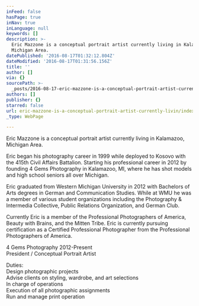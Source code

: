 ```yaml
---
inFeed: false
hasPage: true
inNav: true
inLanguage: null
keywords: []
description: >-
  Eric Mazzone is a conceptual portrait artist currently living in Kalamazoo,
  Michigan Area. 
datePublished: '2016-08-17T01:32:12.804Z'
dateModified: '2016-08-17T01:31:56.156Z'
title: ''
author: []
via: {}
sourcePath: >-
  _posts/2016-08-17-eric-mazzone-is-a-conceptual-portrait-artist-currently-livin.md
authors: []
publisher: {}
starred: false
url: eric-mazzone-is-a-conceptual-portrait-artist-currently-livin/index.html
_type: WebPage

---
```

Eric Mazzone is a conceptual portrait artist currently living in Kalamazoo, Michigan Area. 

Eric began his photography career in 1999 while deployed to Kosovo with the 415th Civil Affairs Battalion. Starting his professional career in 2012 by founding 4 Gems Photography in Kalamazoo, MI, where he has shot models and high school seniors all over Michigan. 

Eric graduated from Western Michigan University in 2012 with Bachelors of Arts degrees in German and Communication Studies. While at WMU he was a member of various student organizations including the Photography & Intermedia Collective, Public Relations Organization, and German Club. 

Currently Eric is a member of the Professional Photographers of America, Beauty with Brains, and the Mitten Tribe. Eric is currently pursuing certification as a Certified Professional Photographer from the Professional Photographers of America. 

4 Gems Photography 2012-Present  
President / Conceptual Portrait Artist 

Duties:   
Design photographic projects   
Advise clients on styling, wardrobe, and art selections   
In charge of operations  
Execution of all photographic assignments  
Run and manage print operation